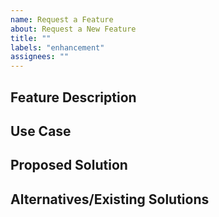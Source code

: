 ```yaml
---
name: Request a Feature
about: Request a New Feature
title: ""
labels: "enhancement"
assignees: ""
---
```


## Feature Description

<!-- Brief description of the feature requested -->

## Use Case

<!-- Explain the purpose of this feature/why it'd be useful to you -->

## Proposed Solution

<!-- If you have any ideas for how to implement this, please share! -->

## Alternatives/Existing Solutions

<!-- Include any similar/pre-existing products that solve this problem -->
